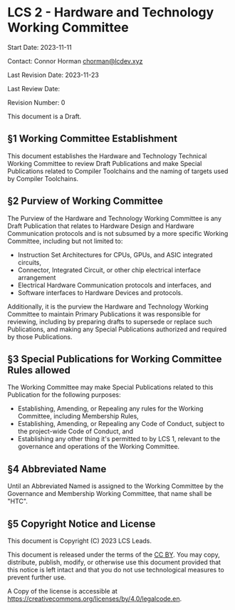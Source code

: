 # LCS 2 - Hardware and Technology Working Committee

Start Date: 2023-11-11

Contact: Connor Horman <chorman@lcdev.xyz>

Last Revision Date: 2023-11-23

Last Review Date: 

Revision Number: 0

This document is a Draft.

## §1 Working Committee Establishment

This document establishes the Hardware and Technology Technical Working Committee to review Draft Publications and make Special Publications related to Compiler Toolchains and the naming of targets used by Compiler Toolchains.

## §2 Purview of Working Committee

The Purview of the Hardware and Technology Working Committee is any Draft Publication that relates to Hardware Design and Hardware Communication protocols and is not subsumed by a more specific Working Committee, including but not limited to:
* Instruction Set Architectures for CPUs, GPUs, and ASIC integrated circuits,
* Connector, Integrated Circuit, or other chip electrical interface arrangement
* Electrical Hardware Communication protocols and interfaces, and
* Software interfaces to Hardware Devices and protocols.

Additionally, it is the purview the Hardware and Technology Working Committee to maintain Primary Publications it was responsible for reviewing, including by preparing drafts to supersede or replace such Publications, and making any Special Publications authorized and required by those Publications.

## §3 Special Publications for Working Committee Rules allowed

The Working Committee may make Special Publications related to this Publication for the following purposes:
* Establishing, Amending, or Repealing any rules for the Working Committee, including Membership Rules, 
* Establishing, Amending, or Repealing any Code of Conduct, subject to the project-wide Code of Conduct, and
* Establishing any other thing it's permitted to by LCS 1, relevant to the governance and operations of the Working Committee.

## §4 Abbreviated Name

Until an Abbreviated Named is assigned to the Working Committee by the Governance and Membership Working Committee, that name shall be "HTC".

## §5 Copyright Notice and License

This document is Copyright (C) 2023 LCS Leads.

This document is released under the terms of the [CC BY](https://creativecommons.org/licenses/by/4.0/). You may copy, distribute, publish, modify, or otherwise use this document provided that this notice is left intact and that you do not use technological measures to prevent further use.

A Copy of the license is accessible at <https://creativecommons.org/licenses/by/4.0/legalcode.en>. 